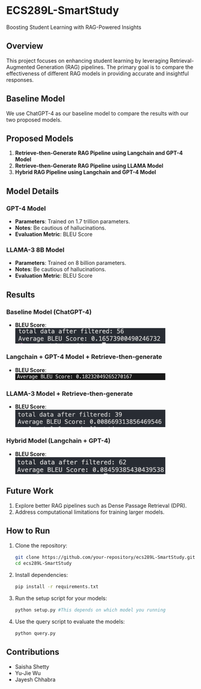 # ECS289L-SmartStudy
Boosting Student Learning with RAG-Powered Insights

## Overview
This project focuses on enhancing student learning by leveraging Retrieval-Augmented Generation (RAG) pipelines. The primary goal is to compare the effectiveness of different RAG models in providing accurate and insightful responses.

## Baseline Model
We use ChatGPT-4 as our baseline model to compare the results with our two proposed models.

## Proposed Models 
1. **Retrieve-then-Generate RAG Pipeline using Langchain and GPT-4 Model**
2. **Retrieve-then-Generate RAG Pipeline using LLAMA Model**
3. **Hybrid RAG Pipeline using Langchain and GPT-4 Model**

## Model Details

### GPT-4 Model
- **Parameters**: Trained on 1.7 trillion parameters.
- **Notes**: Be cautious of hallucinations.
- **Evaluation Metric**: BLEU Score

### LLAMA-3 8B Model
- **Parameters**: Trained on 8 billion parameters.
- **Notes**: Be cautious of hallucinations.
- **Evaluation Metric**: BLEU Score

## Results
### Baseline Model (ChatGPT-4)
- **BLEU Score**: <img src="images/GPT_baseline_bleu_filtered_56.png" alt="ChatGPT-4 Results" width="400">

### Langchain + GPT-4 Model + Retrieve-then-generate
- **BLEU Score**: <img src="results/gpt_4_RAG.png" alt="ChatGPT-4 Results" width="400">

### LLAMA-3 Model + Retrieve-then-generate
- **BLEU Score**: <img src="images/Llama3_bleu_filtered_39.png" alt="LLAMA-3 Results" width="400">

### Hybrid Model (Langchain + GPT-4)
- **BLEU Score**: <img src="images/GPT_ensemble_filtered_62.png" alt="ChatGPT-4 with Hybrid RAG pipeline Results" width="400">

## Future Work
1. Explore better RAG pipelines such as Dense Passage Retrieval (DPR).
2. Address computational limitations for training larger models.

## How to Run
1. Clone the repository:
   ```sh
   git clone https://github.com/your-repository/ecs289L-SmartStudy.git
   cd ecs289L-SmartStudy
2. Install dependencies:
    ```sh
    pip install -r requirements.txt
3. Run the setup script for your models:
    ```sh
    python setup.py #This depends on which model you running
4. Use the query script to evaluate the models:
    ```sh
    python query.py

## Contributions
- Saisha Shetty
- Yu-Jie Wu
- Jayesh Chhabra
